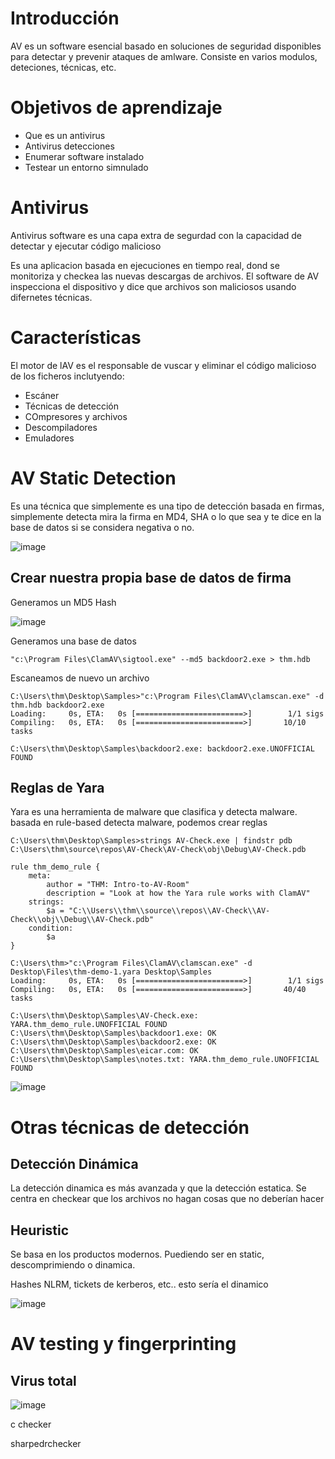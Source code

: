 # Introducción

AV es un software esencial basado en soluciones de seguridad disponibles para detectar y prevenir ataques de amlware. Consiste en varios modulos, deteciones, técnicas, etc.

# Objetivos de aprendizaje

- Que es un antivirus
- Antivirus detecciones
- Enumerar software instalado
- Testear un entorno simnulado

# Antivirus

Antivirus software es una capa extra de segurdad con la capacidad de detectar y ejecutar código malicioso

Es una aplicacion basada en ejecuciones en tiempo real, dond se monitoriza y checkea las nuevas descargas de archivos. El software de AV inspecciona el dispositivo y dice que archivos son maliciosos usando difernetes técnicas.

# Características

El motor de lAV es el responsable de vuscar y eliminar el código malicioso de los ficheros inclutyendo:

- Escáner
- Técnicas de detección
- COmpresores y archivos
- Descompiladores
- Emuladores

# AV Static Detection

Es una técnica que simplemente es una tipo de detección basada en firmas, simplemente detecta mira la firma en MD4, SHA o lo que sea y te dice en la base de datos si se considera negativa o no.

![image](https://github.com/user-attachments/assets/74514d13-5e6e-4e4c-bf7f-a80d534dc6f8)

## Crear nuestra propia base de datos de firma

Generamos un MD5 Hash

![image](https://github.com/user-attachments/assets/dbaefa39-c83d-418c-94af-446e99e73e68)

Generamos una base de datos

```
"c:\Program Files\ClamAV\sigtool.exe" --md5 backdoor2.exe > thm.hdb
```

Escaneamos de nuevo un archivo

```
C:\Users\thm\Desktop\Samples>"c:\Program Files\ClamAV\clamscan.exe" -d thm.hdb backdoor2.exe
Loading:     0s, ETA:   0s [========================>]        1/1 sigs
Compiling:   0s, ETA:   0s [========================>]       10/10 tasks

C:\Users\thm\Desktop\Samples\backdoor2.exe: backdoor2.exe.UNOFFICIAL FOUND
```

## Reglas de Yara 

Yara es una herramienta de malware que clasifica y detecta malware. basada en rule-based detecta malware, podemos crear reglas

```
C:\Users\thm\Desktop\Samples>strings AV-Check.exe | findstr pdb
C:\Users\thm\source\repos\AV-Check\AV-Check\obj\Debug\AV-Check.pdb
```

```
rule thm_demo_rule {
	meta:
		author = "THM: Intro-to-AV-Room"
		description = "Look at how the Yara rule works with ClamAV"
	strings:
		$a = "C:\\Users\\thm\\source\\repos\\AV-Check\\AV-Check\\obj\\Debug\\AV-Check.pdb"
	condition:
		$a
}
```

```
C:\Users\thm>"c:\Program Files\ClamAV\clamscan.exe" -d Desktop\Files\thm-demo-1.yara Desktop\Samples
Loading:     0s, ETA:   0s [========================>]        1/1 sigs
Compiling:   0s, ETA:   0s [========================>]       40/40 tasks

C:\Users\thm\Desktop\Samples\AV-Check.exe: YARA.thm_demo_rule.UNOFFICIAL FOUND
C:\Users\thm\Desktop\Samples\backdoor1.exe: OK
C:\Users\thm\Desktop\Samples\backdoor2.exe: OK
C:\Users\thm\Desktop\Samples\eicar.com: OK
C:\Users\thm\Desktop\Samples\notes.txt: YARA.thm_demo_rule.UNOFFICIAL FOUND
```

![image](https://github.com/user-attachments/assets/340167eb-87f9-4aa5-b364-1e63381e0ca7)

# Otras técnicas de detección

## Detección Dinámica

La detección dinamica es más avanzada y que la detección estatica. Se centra en checkear que los archivos no hagan cosas que no deberían hacer

## Heuristic

Se basa en los productos modernos. Puediendo ser en static, descomprimiendo o dinamica.

Hashes NLRM, tickets de kerberos, etc.. esto sería el dinamico

![image](https://github.com/user-attachments/assets/75fa6c1e-31ad-43d1-a608-6d762292d61e)


# AV testing y fingerprinting

## Virus total

![image](https://github.com/user-attachments/assets/ed58c8a0-cf8c-4f44-b07b-dae17fd225b6)

c checker

sharpedrchecker



